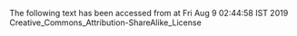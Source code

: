 The following text has been accessed from at Fri Aug 9 02:44:58 IST 2019
Creative_Commons_Attribution-ShareAlike_License
